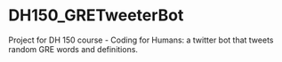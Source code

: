 # DH150_GRETweeterBot
Project for DH 150 course - Coding for Humans: a twitter bot that tweets random GRE words and definitions.
